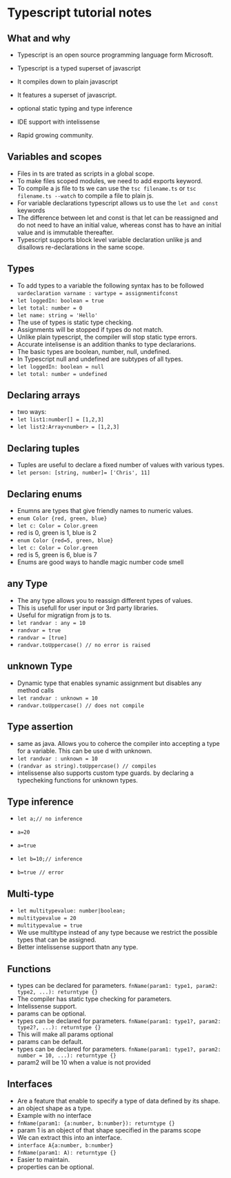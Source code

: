 # Typescript tutorial notes

## What and why

- Typescript is an open source programming language form Microsoft.
- Typescript is a typed superset of javascript
- It compiles down to plain javascript

- It features a superset of javascript.
- optional static typing and type inference
- IDE support with intelissense
- Rapid growing community.

## Variables and scopes

- Files in ts are trated as scripts in a global scope.
- To make files scoped modules, we need to add exports keyword.
- To compile a js file to ts we can use the `tsc filename.ts` or `tsc filename.ts --watch` to compile a file to plain js.
- For variable declarations typescript allows us to use the `let and const` keywords
- The difference between let and const is that let can be reassigned and do not need to have an initial value, whereas const has to have an initial value and is immutable thereafter.
- Typescript supports block level variable declaration unlike js and disallows re-declarations in the same scope.

## Types

- To add types to a variable the following syntax has to be followed `vardeclaration varname : vartype = assignmentifconst`
- `let loggedIn: boolean = true`
- `let total: number = 0`
- `let name: string = 'Hello'`
- The use of types is static type checking.
- Assignments will be stopped if types do not match.
- Unlike plain typescript, the compiler will stop static type errors.
- Accurate intelisense is an addition thanks to type declararions.
- The basic types are boolean, number, null, undefined.
- In Typescript null and undefined are subtypes of all types.
- `let loggedIn: boolean = null`
- `let total: number = undefined`

## Declaring arrays

- two ways:
- `let list1:number[] = [1,2,3]`
- `let list2:Array<number> = [1,2,3]`

## Declaring tuples

- Tuples are useful to declare a fixed number of values with various types.
- `let person: [string, number]= ['Chris', 11]`

## Declaring enums

- Enumns are types that give friendly names to numeric values.
- `enum Color {red, green, blue}`
- `let c: Color = Color.green`
- red is 0, green is 1, blue is 2
- `enum Color {red=5, green, blue}`
- `let c: Color = Color.green`
- red is 5, green is 6, blue is 7
- Enums are good ways to handle magic number code smell

## any Type

- The any type allows you to reassign different types of values.
- This is usefull for user input or 3rd party libraries.
- Useful for migratign from js to ts.
- `let randvar : any = 10`
- `randvar = true`
- `randvar = [true]`
- `randvar.toUppercase() // no error is raised`

## unknown Type

- Dynamic type that enables synamic assignment but disables any method calls
- `let randvar : unknown = 10`
- `randvar.toUppercase() // does not compile`

## Type assertion

- same as java. Allows you to coherce the compiler into accepting a type for a variable. This can be use d with unknown.
- `let randvar : unknown = 10`
- `(randvar as string).toUppercase() // compiles`
- intelissense also supports custom type guards. by declaring a typecheking functions for unknown types.

## Type inference

- `let a;// no inference`
- `a=20`
- `a=true`

- `let b=10;// inference`
- `b=true // error`

## Multi-type

- `let multitypevalue: number|boolean;`
- `multitypevalue = 20`
- `multitypevalue = true`
- We use multitype instead of any type because we restrict the possible types that can be assigned.
- Better intelissense support thatn any type.

## Functions

- types can be declared for parameters. `fnName(param1: type1, param2: type2, ...): returntype {}`
- The compiler has static type checking for parameters.
- Intelissense support.
- params can be optional.
- types can be declared for parameters. `fnName(param1: type1?, param2: type2?, ...): returntype {}`
- This will make all params optional
- params can be default.
- types can be declared for parameters. `fnName(param1: type1?, param2: number = 10, ...): returntype {}`
- param2 will be 10 when a value is not provided

## Interfaces

- Are a feature that enable to specify a type of data defined by its shape.
- an object shape as a type.
- Example with no interface
- `fnName(param1: {a:number, b:number}): returntype {}`
- param 1 is an object of that shape specified in the params scope
- We can extract this into an interface.
- `interface A{a:number, b:number}`
- `fnName(param1: A): returntype {}`
- Easier to maintain.
- properties can be optional.
